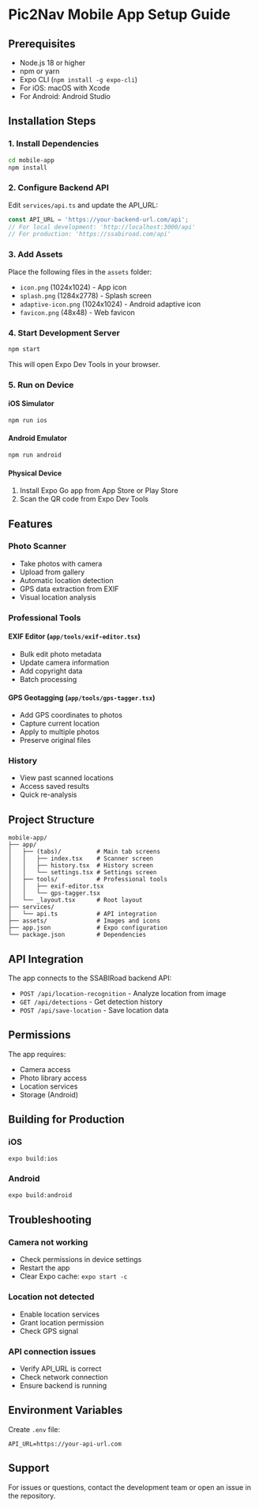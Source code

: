 # Pic2Nav Mobile App Setup Guide

## Prerequisites

- Node.js 18 or higher
- npm or yarn
- Expo CLI (`npm install -g expo-cli`)
- For iOS: macOS with Xcode
- For Android: Android Studio

## Installation Steps

### 1. Install Dependencies

```bash
cd mobile-app
npm install
```

### 2. Configure Backend API

Edit `services/api.ts` and update the API_URL:

```typescript
const API_URL = 'https://your-backend-url.com/api';
// For local development: 'http://localhost:3000/api'
// For production: 'https://ssabiroad.com/api'
```

### 3. Add Assets

Place the following files in the `assets` folder:
- `icon.png` (1024x1024) - App icon
- `splash.png` (1284x2778) - Splash screen
- `adaptive-icon.png` (1024x1024) - Android adaptive icon
- `favicon.png` (48x48) - Web favicon

### 4. Start Development Server

```bash
npm start
```

This will open Expo Dev Tools in your browser.

### 5. Run on Device

#### iOS Simulator
```bash
npm run ios
```

#### Android Emulator
```bash
npm run android
```

#### Physical Device
1. Install Expo Go app from App Store or Play Store
2. Scan the QR code from Expo Dev Tools

## Features

### Photo Scanner
- Take photos with camera
- Upload from gallery
- Automatic location detection
- GPS data extraction from EXIF
- Visual location analysis

### Professional Tools

#### EXIF Editor (`app/tools/exif-editor.tsx`)
- Bulk edit photo metadata
- Update camera information
- Add copyright data
- Batch processing

#### GPS Geotagging (`app/tools/gps-tagger.tsx`)
- Add GPS coordinates to photos
- Capture current location
- Apply to multiple photos
- Preserve original files

### History
- View past scanned locations
- Access saved results
- Quick re-analysis

## Project Structure

```
mobile-app/
├── app/
│   ├── (tabs)/          # Main tab screens
│   │   ├── index.tsx    # Scanner screen
│   │   ├── history.tsx  # History screen
│   │   └── settings.tsx # Settings screen
│   ├── tools/           # Professional tools
│   │   ├── exif-editor.tsx
│   │   └── gps-tagger.tsx
│   └── _layout.tsx      # Root layout
├── services/
│   └── api.ts           # API integration
├── assets/              # Images and icons
├── app.json             # Expo configuration
└── package.json         # Dependencies
```

## API Integration

The app connects to the SSABIRoad backend API:

- `POST /api/location-recognition` - Analyze location from image
- `GET /api/detections` - Get detection history
- `POST /api/save-location` - Save location data

## Permissions

The app requires:
- Camera access
- Photo library access
- Location services
- Storage (Android)

## Building for Production

### iOS
```bash
expo build:ios
```

### Android
```bash
expo build:android
```

## Troubleshooting

### Camera not working
- Check permissions in device settings
- Restart the app
- Clear Expo cache: `expo start -c`

### Location not detected
- Enable location services
- Grant location permission
- Check GPS signal

### API connection issues
- Verify API_URL is correct
- Check network connection
- Ensure backend is running

## Environment Variables

Create `.env` file:
```
API_URL=https://your-api-url.com
```

## Support

For issues or questions, contact the development team or open an issue in the repository.
